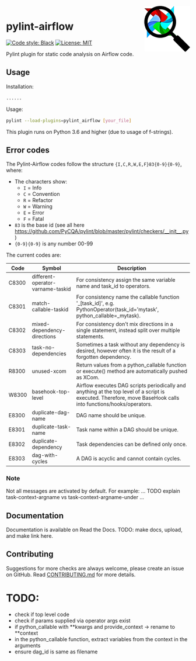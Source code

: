 <img src="images/pylint-airflow.png" align="right" />

# pylint-airflow

[![Code style: Black](https://img.shields.io/badge/code%20style-black-000000.svg)](https://github.com/ambv/black)
[![License: MIT](https://img.shields.io/badge/License-MIT-blue.svg)](https://github.com/BasPH/airflow-examples/blob/master/LICENSE)

Pylint plugin for static code analysis on Airflow code.

## Usage

Installation:
```bash
......
```

Usage:
```bash
pylint --load-plugins=pylint_airflow [your_file]
```

This plugin runs on Python 3.6 and higher (due to usage of f-strings).

## Error codes
The Pylint-Airflow codes follow the structure `{I,C,R,W,E,F}83{0-9}{0-9}`, where:

- The characters show:
    - `I` = Info
    - `C` = Convention
    - `R` = Refactor
    - `W` = Warning
    - `E` = Error
    - `F` = Fatal
- `83` is the base id (see all here https://github.com/PyCQA/pylint/blob/master/pylint/checkers/__init__.py)
- `{0-9}{0-9}` is any number 00-99

The current codes are:

| Code  | Symbol                            | Description                                                                                                                                                     |
|-------|-----------------------------------|-----------------------------------------------------------------------------------------------------------------------------------------------------------------|
| C8300 | different-operator-varname-taskid | For consistency assign the same variable name and task_id to operators.                                                                                         |
| C8301 | match-callable-taskid             | For consistency name the callable function '_[task_id]', e.g. PythonOperator(task_id='mytask', python_callable=_mytask).                                        |
| C8302 | mixed-dependency-directions       | For consistency don't mix directions in a single statement, instead split over multiple statements.                                                             |
| C8303 | task-no-dependencies              | Sometimes a task without any dependency is desired, however often it is the result of a forgotten dependency.                                                   |
| R8300 | unused-xcom                       | Return values from a python_callable function or execute() method are automatically pushed as XCom.                                                             |
| W8300 | basehook-top-level                | Airflow executes DAG scripts periodically and anything at the top level of a script is executed. Therefore, move BaseHook calls into functions/hooks/operators. |
| E8300 | duplicate-dag-name                | DAG name should be unique.                                                                                                                                      |
| E8301 | duplicate-task-name               | Task name within a DAG should be unique.                                                                                                                        |
| E8302 | duplicate-dependency              | Task dependencies can be defined only once.                                                                                                                     |
| E8303 | dag-with-cycles                   | A DAG is acyclic and cannot contain cycles.                                                                                                                     |

### Note
Not all messages are activated by default. For example:
... TODO explain task-context-argname vs task-context-argname-under ...

## Documentation

Documentation is available on Read the Docs. TODO: make docs, upload, and make link here.

## Contributing

Suggestions for more checks are always welcome, please create an issue on GitHub. Read [CONTRIBUTING.md](https://github.com/BasPH/pylint-airflow/blob/master/CONTRIBUTING.md) for more details.

# TODO:
- check if top level code
- check if params supplied via operator args exist
- if python_callable with **kwargs and provide_context -> rename to **context
- in the python_callable function, extract variables from the context in the arguments
- ensure dag_id is same as filename
